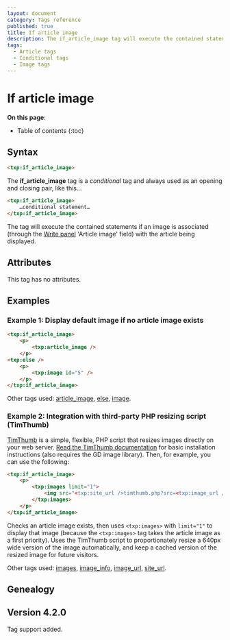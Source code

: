 ```yaml
---
layout: document
category: Tags reference
published: true
title: If article image
description: The if_article_image tag will execute the contained statements if an image is associated with the article being displayed.
tags:
  - Article tags
  - Conditional tags
  - Image tags
---
```


# If article image

**On this page**:

* Table of contents
{:toc}

## Syntax

~~~ html
<txp:if_article_image>
~~~

The **if_article_image** tag is a *conditional* tag and always used as an opening and closing pair, like this…

~~~ html
<txp:if_article_image>
    …conditional statement…
</txp:if_article_image>
~~~

The tag will execute the contained statements if an image is associated (through the [Write panel](/administration/write-panel) 'Article image' field) with the article being displayed.

## Attributes

This tag has no attributes.

## Examples

### Example 1: Display default image if no article image exists

~~~ html
<txp:if_article_image>
    <p>
        <txp:article_image />
    </p>
<txp:else />
    <p>
        <txp:image id="5" />
    </p>
</txp:if_article_image>
~~~

Other tags used: [article_image](/tags/article_image), [else](/tags/else), [image](/tags/image).

### Example 2: Integration with third-party PHP resizing script (TimThumb)

[TimThumb](https://www.binarymoon.co.uk/projects/timthumb/) is a simple, flexible, PHP script that resizes images directly on your web server. [Read the TimThumb documentation](https://www.binarymoon.co.uk/2010/08/timthumb/) for basic installation instructions (also requires the GD image library). Then, for example, you can use the following:

~~~ html
<txp:if_article_image>
    <p>
        <txp:images limit="1">
            <img src="<txp:site_url />timthumb.php?src=<txp:image_url />&amp;w=640" alt="<txp:image_info type='alt' />">
        </txp:images>
    </p>
</txp:if_article_image>
~~~

Checks an article image exists, then uses `<txp:images>` with `limit="1"` to display that image (because the `<txp:images>` tag takes the article image as a first priority). Uses the TimThumb script to proportionately resize a 640px wide version of the image automatically, and keep a cached version of the resized image for future visitors.

Other tags used: [images](/tags/images), [image_info](/tags/image_info), [image_url](/tags/image_url), [site_url](/tags/site_url).

## Genealogy

## Version 4.2.0

Tag support added.
